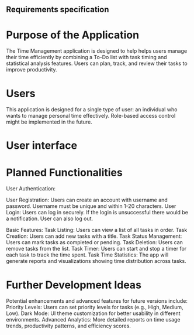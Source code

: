 ## Requirements specification



# Purpose of the Application
The Time Management application is designed to help helps users manage their time efficiently by combining a To-Do list with task timing and statistical analysis features. Users can plan, track, and review their tasks to improve productivity.
# Users
This application is designed for a single type of user: an individual who wants to manage personal time effectively. Role-based access control might be implemented in the future.
# User interface

# Planned Functionalities
User Authentication:

User Registration: Users can create an account with username and password. Username must be unique and within 1-20 characters.
User Login: Users can log in securely. If the login is unsuccessful there would be a notification.
User can also log out.

Basic Features:
Task Listing: Users can view a list of all tasks in order.
Task Creation: Users can add new tasks with a title.
Task Status Management: Users can mark tasks as completed or pending.
Task Deletion: Users can remove tasks from the list.
Task Timer: Users can start and stop a timer for each task to track the time spent.
Task Time Statistics: The app will generate reports and visualizations showing time distribution across tasks.
# Further Development Ideas
Potential enhancements and advanced features for future versions include:
Priority Levels: Users can set priority levels for tasks (e.g., High, Medium, Low).
Dark Mode: UI theme customization for better usability in different environments.
Advanced Analytics: More detailed reports on time usage trends, productivity patterns, and efficiency scores.